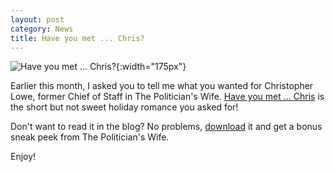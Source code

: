 ```yaml
---
layout: post
category: News
title: Have you met ... Chris?
---
```

![Have you met ... Chris?]({{site.baseurl}}/images/covers/have-you-met-chris.png#left-wrap){:width="175px"}

Earlier this month, I asked you to tell me what you wanted for Christopher Lowe, former Chief of Staff in The Politician's Wife. [Have you met ... Chris]({{site.baseurl}}/book-summary/have-you-met-chris) is the short but not sweet holiday romance you asked for! 

Don't want to read it in the blog? No problems, [download](https://dl.bookfunnel.com/yebe4xri8k) it and get a bonus sneak peek from The Politician's Wife.

Enjoy!
